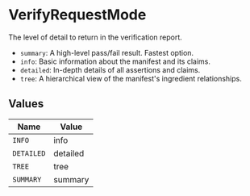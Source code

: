 # VerifyRequestMode

The level of detail to return in the verification report.
* `summary`: A high-level pass/fail result. Fastest option.
* `info`: Basic information about the manifest and its claims.
* `detailed`: In-depth details of all assertions and claims.
* `tree`: A hierarchical view of the manifest's ingredient relationships.



## Values

| Name       | Value      |
| ---------- | ---------- |
| `INFO`     | info       |
| `DETAILED` | detailed   |
| `TREE`     | tree       |
| `SUMMARY`  | summary    |